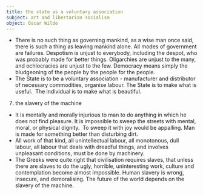 ```yaml
---
title: the state as a voluntary association
subject: art and libertarian socialism
object: Oscar Wilde
--- 
```

- There is no such thing as governing mankind, as a wise man once said, there is such a thing as leaving mankind alone. All modes of government are failures. Despotism is unjust to everybody, including the despot, who was probably made for better things. Oligarchies are unjust to the many, and ochlocracies are unjust to the few. Democracy means simply the bludgeoning of the people by the people for the people.
- The State is to be a voluntary association - manufacturer and distributor of necessary commodities, organise labour. The State is to make what is useful.  The individual is to make what is beautiful.
7. the slavery of the machine
- It is mentally and morally injurious to man to do anything in which he does not find pleasure. It is impossible to sweep the streets with mental, moral, or physical dignity.  To sweep it with joy would be appalling. Man is made for something better than disturbing dirt.
- All work of that kind, all unintellectual labour, all monotonous, dull labour, all labour that deals with dreadful things, and involves unpleasant conditions, must be done by machinery.
- The Greeks were quite right that civilisation requires slaves, that unless there are slaves to do the ugly, horrible, uninteresting work, culture and contemplation become almost impossible. Human slavery is wrong, insecure, and demoralising. The future of the world depends on the slavery of the machine.

